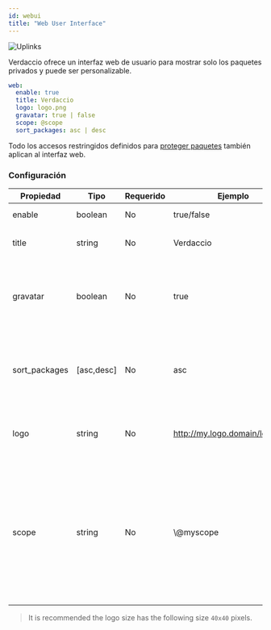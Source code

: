```yaml
---
id: webui
title: "Web User Interface"
---
```

![Uplinks](https://user-images.githubusercontent.com/558752/52916111-fa4ba980-32db-11e9-8a64-f4e06eb920b3.png)

Verdaccio ofrece un interfaz web de usuario para mostrar solo los paquetes privados y puede ser personalizable.

```yaml
web:
  enable: true
  title: Verdaccio
  logo: logo.png
  gravatar: true | false
  scope: @scope
  sort_packages: asc | desc
```

Todo los accesos restringidos definidos para [proteger paquetes](protect-your-dependencies.md) también aplican al interfaz web.

### Configuración

| Propiedad     | Tipo       | Requerido | Ejemplo                        | Soporte  | Descripcion                                                                                                                         |
| ------------- | ---------- | --------- | ------------------------------ | -------- | ----------------------------------------------------------------------------------------------------------------------------------- |
| enable        | boolean    | No        | true/false                     | all      | habilita la interfaz web                                                                                                            |
| title         | string     | No        | Verdaccio                      | all      | El título de la interfaz web                                                                                                        |
| gravatar      | boolean    | No        | true                           | `>v4` | Gravatars will be generated under the hood if this property is enabled                                                              |
| sort_packages | [asc,desc] | No        | asc                            | `>v4` | Gravatars will be generated under the hood if this property is enabled                                                              |
| logo          | string     | No        | http://my.logo.domain/logo.png | all      | a URI where logo is located (header logo)                                                                                           |
| scope         | string     | No        | \\@myscope                   | all      | Si estas usando el registro por un scope specifico, define el @scope en el encabezado de la interfaz web (note: escapa @ con \\@) |

> It is recommended the logo size has the following size `40x40` pixels.